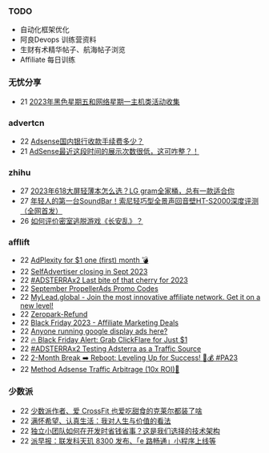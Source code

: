 ### TODO
-  自动化框架优化
-  阿良Devops 训练营资料
-  生财有术精华帖子、航海帖子浏览
-  Affiliate 每日训练

### 无忧分享
<!-- ruyo:START -->
-  21 [2023年黑色星期五和网络星期一主机类活动收集](https://51.ruyo.net/18544.html)<!-- ruyo:END -->

### advertcn
<!-- advertcn:START -->
-  22 [Adsense国内银行收款手续费多少？](https://www.advertcn.com/forum.php?mod=viewthread&tid=113018)
-  21 [AdSense最近这段时间的展示次数很低，这可咋整？！](https://www.advertcn.com/forum.php?mod=viewthread&tid=113012)<!-- advertcn:END -->

### zhihu
<!-- zhihu:START -->
-  27 [2023年618大屏轻薄本怎么选？LG gram全家桶，总有一款适合你](http://zhuanlan.zhihu.com/p/632641888?utm_campaign=rss&utm_medium=rss&utm_source=rss&utm_content=title)
-  27 [年轻人的第一台SoundBar！索尼轻巧型全景声回音壁HT-S2000深度评测（全网首发）](http://zhuanlan.zhihu.com/p/630990296?utm_campaign=rss&utm_medium=rss&utm_source=rss&utm_content=title)
-  26 [如何评价密室逃脱游戏《长安乱》？](http://www.zhihu.com/question/563950552/answer/3045961312?utm_campaign=rss&utm_medium=rss&utm_source=rss&utm_content=title)<!-- zhihu:END -->

### afflift
<!-- afflift:START -->
-  22 [AdPlexity for $1 one &lpar;first&rpar; month 💣](https://afflift.com/f/threads/adplexity-for-1-one-first-month-%F0%9F%92%A3.12079/)
-  22 [SelfAdvertiser closing in Sept 2023](https://afflift.com/f/threads/selfadvertiser-closing-in-sept-2023.11544/)
-  22 [#ADSTERRAx2 Last bite of that cherry for 2023](https://afflift.com/f/threads/adsterrax2-last-bite-of-that-cherry-for-2023.11956/)
-  22 [September PropellerAds Promo Codes](https://afflift.com/f/threads/september-propellerads-promo-codes.9531/)
-  22 [MyLead.global - Join the most innovative affiliate network. Get it on a new level!](https://afflift.com/f/threads/mylead-global-join-the-most-innovative-affiliate-network-get-it-on-a-new-level.2151/)
-  22 [Zeropark-Refund](https://afflift.com/f/threads/zeropark-refund.12087/)
-  22 [Black Friday 2023 - Affiliate Marketing Deals](https://afflift.com/f/threads/black-friday-2023-affiliate-marketing-deals.12085/)
-  22 [Anyone running google display ads here?](https://afflift.com/f/threads/anyone-running-google-display-ads-here.12038/)
-  22 [🔥 Black Friday Alert: Grab ClickFlare for Just $1](https://afflift.com/f/threads/%F0%9F%94%A5-black-friday-alert-grab-clickflare-for-just-1.12088/)
-  22 [#ADSTERRAx2 Testing Adsterra as a Traffic Source](https://afflift.com/f/threads/adsterrax2-testing-adsterra-as-a-traffic-source.11955/)
-  22 [2-Month Break ➡️ Reboot: Leveling Up for Success! 💼💰 #PA23](https://afflift.com/f/threads/2-month-break-%E2%9E%A1%EF%B8%8F-reboot-leveling-up-for-success-%F0%9F%92%BC%F0%9F%92%B0-pa23.11560/)
-  22 [Method Adsense Traffic Arbitrage &lpar;10x ROI&rpar;🚀](https://afflift.com/f/threads/method-adsense-traffic-arbitrage-10x-roi-%F0%9F%9A%80.11268/)<!-- afflift:END -->

### 少数派
<!-- sspai:START -->
-  22 [少数派作者、爱 CrossFit 也爱吃甜食的克莱尔都装了啥](https://sspai.com/prime/story/zhuanglesha-231122)
-  22 [满怀希望、认真生活：我对人生与价值的看法](https://sspai.com/post/83743)
-  22 [独立小团队如何在开发时省钱省事？这是我们选择的技术架构](https://sspai.com/post/83468)
-  22 [派早报：联发科天玑 8300 发布、「e 路畅通」小程序上线等](https://sspai.com/post/84551)<!-- sspai:END -->
